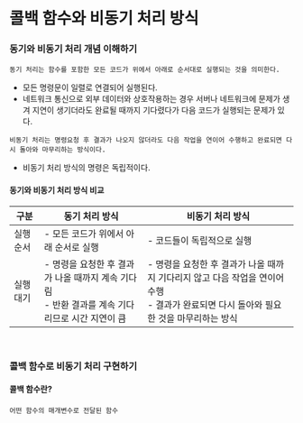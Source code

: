 # 콜백 함수와 비동기 처리 방식
### 동기와 비동기 처리 개념 이해하기
```
동기 처리는 함수를 포함한 모든 코드가 위에서 아래로 순서대로 실행되는 것을 의미한다.
```
- 모든 명령문이 일렬로 연결되어 실행된다.
- 네트워크 통신으로 외부 데이터와 상호작용하는 경우 서버나 네트워크에 문제가 생겨 지연이 생기더라도 완료될 때까지 기다렸다가 다음 코드가 실행되는 문제가 있다.
```
비동기 처리는 명령요청 후 결과가 나오지 않더라도 다음 작업을 연이어 수행하고 완료되면 다시 돌아와 마무리하는 방식이다.
```
- 비동기 처리 방식의 명령은 독립적이다.

#### 동기와 비동기 처리 방식 비교
|구분|동기 처리 방식|비동기 처리 방식|
|-|-|-|
|실행 순서|- 모든 코드가 위에서 아래 순서로 실행|- 코드들이 독립적으로 실행|
|실행 대기|- 명령을 요청한 후 결과가 나올 때까지 계속 기다림<br>- 반환 결과를 계속 기다리므로 시간 지연이 큼|- 명령을 요청한 후 결과가 나올 때까지 기다리지 않고 다음 작업을 연이어 수행<br>- 결과가 완료되면 다시 돌아와 필요한 것을 마무리하는 방식|
<br>

### 콜백 함수로 비동기 처리 구현하기
#### 콜백 함수란?
```
어떤 함수의 매개변수로 전달된 함수
```